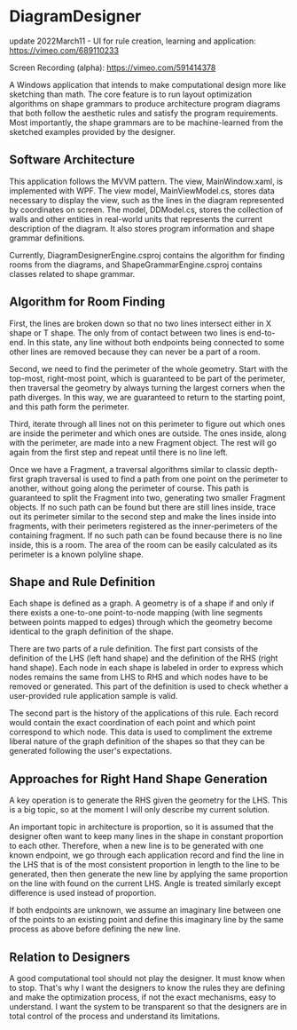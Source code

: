 # DiagramDesigner

update 2022March11 - UI for rule creation, learning and application: https://vimeo.com/689110233

Screen Recording (alpha): https://vimeo.com/591414378 

A Windows application that intends to make computational design more like sketching than math. The core feature is to run layout optimization algorithms on shape grammars to produce architecture program diagrams that both follow the aesthetic rules and satisfy the program requirements. Most importantly, the shape grammars are to be machine-learned from the sketched examples provided by the designer. 

## Software Architecture
This application follows the MVVM pattern. The view, MainWindow.xaml, is implemented with WPF. The view model, MainViewModel.cs, stores data necessary to display the view, such as the lines in the diagram represented by coordinates on screen. The model, DDModel.cs, stores the collection of walls and other entities in real-world units that represents the current description of the diagram. It also stores program information and shape grammar definitions. 

Currently, DiagramDesignerEngine.csproj contains the algorithm for finding rooms from the diagrams, and ShapeGrammarEngine.csproj contains classes related to shape grammar. 

## Algorithm for Room Finding
First, the lines are broken down so that no two lines intersect either in X shape or T shape. The only from of contact between two lines is end-to-end. In this state, any line without both endpoints being connected to some other lines are removed because they can never be a part of a room. 

Second, we need to find the perimeter of the whole geometry. Start with the top-most, right-most point, which is guaranteed to be part of the perimeter, then traversal the geometry by always turning the largest corners when the path diverges. In this way, we are guaranteed to return to the starting point, and this path form the perimeter. 

Third, iterate through all lines not on this perimeter to figure out which ones are inside the perimeter and which ones are outside. The ones inside, along with the perimeter, are made into a new Fragment object. The rest will go again from the first step and repeat until there is no line left. 

Once we have a Fragment, a traversal algorithms similar to classic depth-first graph traversal is used to find a path from one point on the perimeter to another, without going along the perimeter of course. This path is guaranteed to split the Fragment into two, generating two smaller Fragment objects. If no such path can be found but there are still lines inside, trace out its perimeter similar to the second step and make the lines inside into fragments, with their perimeters registered as the inner-perimeters of the containing fragment. If no such path can be found because there is no line inside, this is a room. The area of the room can be easily calculated as its perimeter is a known polyline shape. 

## Shape and Rule Definition
Each shape is defined as a graph. A geometry is of a shape if and only if there exists a one-to-one point-to-node mapping (with line segments between points mapped to edges) through which the geometry become identical to the graph definition of the shape. 

There are two parts of a rule definition. The first part consists of the definition of the LHS (left hand shape) and the definition of the RHS (right hand shape). Each node in each shape is labeled in order to express which nodes remains the same from LHS to RHS and which nodes have to be removed or generated. This part of the definition is used to check whether a user-provided rule application sample is valid. 

The second part is the history of the applications of this rule. Each record would contain the exact coordination of each point and which point correspond to which node. This data is used to compliment the extreme liberal nature of the graph definition of the shapes so that they can be generated following the user's expectations. 

## Approaches for Right Hand Shape Generation
A key operation is to generate the RHS given the geometry for the LHS. This is a big topic, so at the moment I will only describe my current solution. 

An important topic in architecture is proportion, so it is assumed that the designer often want to keep many lines in the shape in constant proportion to each other. Therefore, when a new line is to be generated with one known endpoint, we go through each application record and find the line in the LHS that is of the most consistent proportion in length to the line to be generated, then then generate the new line by applying the same proportion on the line with found on the current LHS. Angle is treated similarly except difference is used instead of proportion. 

If both endpoints are unknown, we assume an imaginary line between one of the points to an existing point and define this imaginary line by the same process as above before defining the new line. 

## Relation to Designers
A good computational tool should not play the designer. It must know when to stop. That's why I want the designers to know the rules they are defining and make the optimization process, if not the exact mechanisms, easy to understand. I want the system to be transparent so that the designers are in total control of the process and understand its limitations. 
